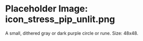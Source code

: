 # Placeholder Image: icon_stress_pip_unlit.png
A small, dithered gray or dark purple circle or rune. Size: 48x48.
